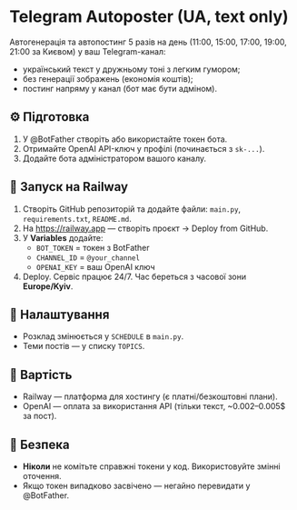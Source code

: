 # Telegram Autoposter (UA, text only)

Автогенерація та автопостинг 5 разів на день (11:00, 15:00, 17:00, 19:00, 21:00 за Києвом) у ваш Telegram-канал:
- український текст у дружньому тоні з легким гумором;
- без генерації зображень (економія коштів);
- постинг напряму у канал (бот має бути адміном).

## ⚙️ Підготовка
1. У @BotFather створіть або використайте токен бота.
2. Отримайте OpenAI API-ключ у профілі (починається з `sk-...`).
3. Додайте бота адміністратором вашого каналу.

## 🚀 Запуск на Railway
1. Створіть GitHub репозиторій та додайте файли: `main.py`, `requirements.txt`, `README.md`.
2. На https://railway.app — створіть проєкт → Deploy from GitHub.
3. У **Variables** додайте:
   - `BOT_TOKEN` = токен з BotFather
   - `CHANNEL_ID` = `@your_channel`
   - `OPENAI_KEY` = ваш OpenAI ключ
4. Deploy. Сервіс працює 24/7. Час береться з часової зони **Europe/Kyiv**.

## 🧩 Налаштування
- Розклад змінюється у `SCHEDULE` в `main.py`.
- Теми постів — у списку `TOPICS`.

## 💸 Вартість
- Railway — платформа для хостингу (є платні/безкоштовні плани).
- OpenAI — оплата за використання API (тільки текст, ~0.002–0.005$ за пост).

## 🔐 Безпека
- **Ніколи** не комітьте справжні токени у код. Використовуйте змінні оточення.
- Якщо токен випадково засвічено — негайно перевидати у @BotFather.